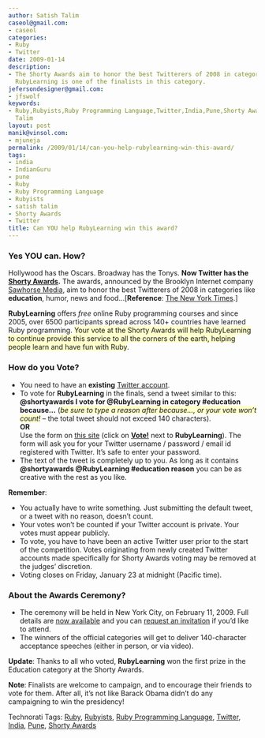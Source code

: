 ```yaml
---
author: Satish Talim
caseol@gmail.com:
- caseol
categories:
- Ruby
- Twitter
date: 2009-01-14
description:
- The Shorty Awards aim to honor the best Twitterers of 2008 in categories like education.
  RubyLearning is one of the finalists in this category.
jefersondesigner@gmail.com:
- jfswolf
keywords:
- Ruby,Rubyists,Ruby Programming Language,Twitter,India,Pune,Shorty Awards,IndianGuru,Satish
  Talim
layout: post
manik@vinsol.com:
- mjuneja
permalink: /2009/01/14/can-you-help-rubylearning-win-this-award/
tags:
- india
- IndianGuru
- pune
- Ruby
- Ruby Programming Language
- Rubyists
- satish talim
- Shorty Awards
- Twitter
title: Can YOU help RubyLearning win this award?
---
```


<div>
  <h3>
    Yes YOU can. How?
  </h3>
  
  <p class="update">
    Hollywood has the Oscars. Broadway has the Tonys. <b>Now Twitter has the <a href="http://shortyawards.com/">Shorty Awards</a>.</b> The awards, announced by the Brooklyn Internet company <a href="http://sawhorsemedia.com/">Sawhorse Media</a>, aim to honor the best Twitterers of 2008 in categories like <b>education</b>, humor, news and food&#8230;[<b>Reference</b>: <a href="http://bits.blogs.nytimes.com/2008/12/15/from-the-twitterspere-tropies-for-the-best-tweets/">The New York Times</a>.]
  </p>
  
  <p>
    <strong>RubyLearning</strong> offers <em>free</em> online Ruby programming courses and since 2005, over 6500 participants spread across 140+ countries have learned Ruby programming. <span style="background-color: #FFFFCC;">Your vote at the Shorty Awards will help RubyLearning to continue provide this service to all the corners of the earth, helping people learn and have fun with Ruby</span>.
  </p>
  
  <h3>
    How do you Vote?
  </h3>
  
  <ul>
    <li>
      You need to have an <b>existing</b> <a href="http://twitter.com/">Twitter account</a>.
    </li>
    <li>
      To vote for <strong>RubyLearning</strong> in the finals, send a tweet similar to this: <b>@shortyawards I vote for @RubyLearning in category #education because&#8230;</b> (<span style="background-color: #FFFFCC;"><em>be sure to type a reason after because&#8230;, or your vote won&#8217;t count!</em></span> &#8211; the total tweet should not exceed 140 characters).<br /><b>OR</b><br />Use the form on <a href="http://shortyawards.com/category/education">this site</a> (click on <b><span style="text-decoration: underline">Vote!</span></b> next to <strong>RubyLearning</strong>). The form will ask you for your Twitter username / password / email id registered with Twitter. It&#8217;s safe to enter your password.
    </li>
    <li>
      The text of the tweet is completely up to you. As long as it contains <b>@shortyawards @RubyLearning #education reason</b> you can be as creative with the rest as you like.
    </li>
  </ul>
  
  <p>
    <b>Remember</b>:
  </p>
  
  <ul>
    <li>
      You actually have to write something. Just submitting the default tweet, or a tweet with no reason, doesn&#8217;t count.
    </li>
    <li>
      Your votes won&#8217;t be counted if your Twitter account is private. Your votes must appear publicly.
    </li>
    <li>
      To vote, you have to have been an active Twitter user prior to the start of the competition. Votes originating from newly created Twitter accounts made specifically for Shorty Awards voting may be removed at the judges&#8217; discretion.
    </li>
    <li>
      Voting closes on Friday, January 23 at midnight (Pacific time).
    </li>
  </ul>
  
  <h3>
    About the Awards Ceremony?
  </h3>
  
  <ul>
    <li>
      The ceremony will be held in New York City, on February 11, 2009. Full details are <a href="http://shortyawards.com/awards-ceremony">now available</a> and you can <a href="http://shortyawards.com/request-an-invitation">request an invitation</a> if you&#8217;d like to attend.
    </li>
    <li>
      The winners of the official categories will get to deliver 140-character acceptance speeches (either in person, or via video).
    </li>
  </ul>
  
  <p class="alert">
    <strong>Update</strong>: Thanks to all who voted, <strong>RubyLearning</strong> won the first prize in the Education category at the Shorty Awards.
  </p>
  
  <p>
    <b>Note</b>: Finalists are welcome to campaign, and to encourage their friends to vote for them. After all, it&#8217;s not like Barack Obama didn&#8217;t do any campaigning to win the presidency!
  </p>
</div>

Technorati Tags: <a href="http://technorati.com/tag/Ruby" rel="tag">Ruby</a>, <a href="http://technorati.com/tag/Rubyists" rel="tag">Rubyists</a>, <a href="http://technorati.com/tag/Ruby+Programming+Language" rel="tag">Ruby Programming Language</a>, <a href="http://technorati.com/tag/Twitter" rel="tag">Twitter</a>, <a href="http://technorati.com/tag/India" rel="tag">India</a>, <a href="http://technorati.com/tag/Pune" rel="tag">Pune</a>, <a href="http://technorati.com/tag/Shorty+Awards" rel="tag">Shorty Awards</a>

